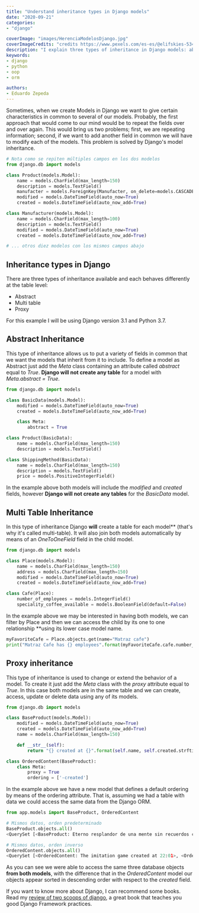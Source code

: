 ```yaml
---
title: "Understand inheritance types in Django models"
date: "2020-09-21"
categories:
- "django"

coverImage: "images/HerenciaModelosDjango.jpg"
coverImageCredits: "credits https://www.pexels.com/es-es/@elifskies-53441403/"
description: "I explain three types of inheritance in Django models: abstract, multi-table and proxy, as well as their characteristics and syntax."
keywords:
- django
- python
- oop
- orm

authors:
- Eduardo Zepeda
---
```


Sometimes, when we create Models in Django we want to give certain characteristics in common to several of our models. Probably, the first approach that would come to our mind would be to repeat the fields over and over again. This would bring us two problems; first, we are repeating information; second, if we want to add another field in common we will have to modify each of the models. This problem is solved by Django's model inheritance.

```python
# Nota como se repiten múltiples campos en los dos modelos
from django.db import models

class Product(models.Model):
    name = models.CharField(max_length=150)
    description = models.TextField()
    manufacter = models.ForeignKey(Manufacter, on_delete=models.CASCADE)
    modified = models.DateTimeField(auto_now=True)
    created = models.DateTimeField(auto_now_add=True)

class Manufacturer(models.Model):
    name = models.CharField(max_length=100)
    description = models.TextField()
    modified = models.DateTimeField(auto_now=True)
    created = models.DateTimeField(auto_now_add=True)

# ... otros diez modelos con los mismos campos abajo
```

## Inheritance types in Django

There are three types of inheritance available and each behaves differently at the table level:

* Abstract
* Multi table
* Proxy

For this example I will be using Django version 3.1 and Python 3.7.

## Abstract Inheritance

This type of inheritance allows us to put a variety of fields in common that we want the models that inherit from it to include. To define a model as Abstract just add the _Meta_ class containing an attribute called _abstract_ equal to _True_. **Django will not create any table** for a model with _Meta.abstract = True_.

```python
from django.db import models

class BasicData(models.Model):
    modified = models.DateTimeField(auto_now=True)
    created = models.DateTimeField(auto_now_add=True)

    class Meta:
        abstract = True

class Product(BasicData):
    name = models.CharField(max_length=150)
    description = models.TextField()

class ShippingMethod(BasicData):
    name = models.CharField(max_length=150)
    description = models.TextField()
    price = models.PositiveIntegerField()
```

In the example above both models will include the _modified_ and _created_ fields, however **Django will not create any tables** for the _BasicData_ model.

## Multi Table Inheritance

In this type of inheritance Django **will** create a table for each model** (that's why it's called multi-table). It will also join both models automatically by means of an _OneToOneField_ field in the child model.

```python
from django.db import models

class Place(models.Model):
    name = models.CharField(max_length=150)
    address = models.CharField(max_length=150)
    modified = models.DateTimeField(auto_now=True)
    created = models.DateTimeField(auto_now_add=True)

class Cafe(Place):
    number_of_employees = models.IntegerField()
    speciality_coffee_available = models.BooleanField(default=False)
```

In the example above we may be interested in having both models, we can filter by Place and then we can access the child by its one to one relationship **using its lower case model name.

```python
myFavoriteCafe = Place.objects.get(name="Matraz cafe")
print("Matraz Cafe has {} employees".format(myFavoriteCafe.cafe.number_of_employees))
```

## Proxy inheritance

This type of inheritance is used to change or extend the behavior of a model. To create it just add the _Meta_ class with the _proxy_ attribute equal to _True_. In this case both models are in the same table and we can create, access, update or delete data using any of its models.

```python
from django.db import models

class BaseProduct(models.Model):
    modified = models.DateTimeField(auto_now=True)
    created = models.DateTimeField(auto_now_add=True)
    name = models.CharField(max_length=150)

    def __str__(self):
        return "{} created at {}".format(self.name, self.created.strftime("%H:%M")) 

class OrderedContent(BaseProduct):
    class Meta:
        proxy = True
        ordering = ['-created']
```

In the example above we have a new model that defines a default ordering by means of the ordering attribute. That is, assuming we had a table with data we could access the same data from the Django ORM.

```python
from app.models import BaseProduct, OrderedContent

# Mismos datos, orden predeterminado
BaseProduct.objects.all()
<QuerySet [<BaseProduct: Eterno resplandor de una mente sin recuerdos created at 21:59>, <BaseProduct: Arrival created at 22:00>, <BaseProduct: The imitation game created at 22:01>]>

# Mismos datos, orden inverso
OrderedContent.objects.all()
<QuerySet [<OrderedContent: The imitation game created at 22:01>, <OrderedContent: Arrival created at 22:00>, <OrderedContent: Eterno resplandor de una mente sin recuerdos created at 21:59>]>
```

As you can see we were able to access the same three database objects **from both models**, with the difference that in the _OrderedContent_ model our objects appear sorted in descending order with respect to the _created_ field.

If you want to know more about Django, I can recommend some books. Read my [review of two scoops of django](/the-best-book-of-django-review-of-two-scoops-of-django/), a great book that teaches you good Django Framework practices.